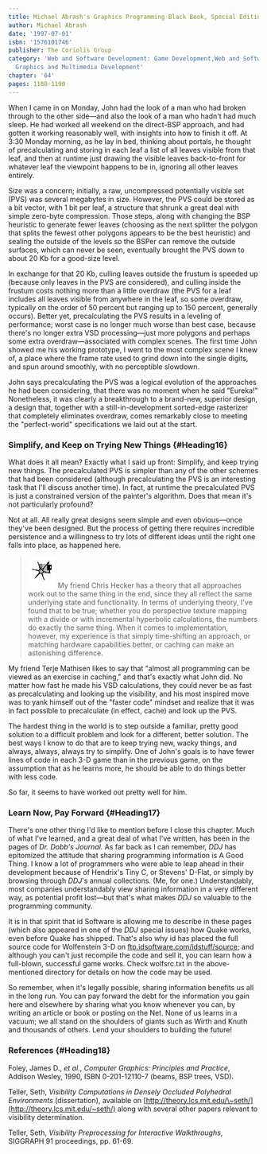 ```yaml
---
title: Michael Abrash's Graphics Programming Black Book, Special Edition
author: Michael Abrash
date: '1997-07-01'
isbn: '1576101746'
publisher: The Coriolis Group
category: 'Web and Software Development: Game Development,Web and Software Development:
  Graphics and Multimedia Development'
chapter: '64'
pages: 1188-1190
---
```


When I came in on Monday, John had the look of a man who had broken
through to the other side—and also the look of a man who hadn't had much
sleep. He had worked all weekend on the direct-BSP approach, and had
gotten it working reasonably well, with insights into how to finish it
off. At 3:30 Monday morning, as he lay in bed, thinking about portals,
he thought of precalculating and storing in each leaf a list of all
leaves visible from that leaf, and then at runtime just drawing the
visible leaves back-to-front for whatever leaf the viewpoint happens to
be in, ignoring all other leaves entirely.

Size was a concern; initially, a raw, uncompressed potentially visible
set (PVS) was several megabytes in size. However, the PVS could be
stored as a bit vector, with 1 bit per leaf, a structure that shrunk a
great deal with simple zero-byte compression. Those steps, along with
changing the BSP heuristic to generate fewer leaves (choosing as the
next splitter the polygon that splits the fewest other polygons appears
to be the best heuristic) and sealing the outside of the levels so the
BSPer can remove the outside surfaces, which can never be seen,
eventually brought the PVS down to about 20 Kb for a good-size level.

In exchange for that 20 Kb, culling leaves outside the frustum is
speeded up (because only leaves in the PVS are considered), and culling
inside the frustum costs nothing more than a little overdraw (the PVS
for a leaf includes all leaves visible from anywhere in the leaf, so
some overdraw, typically on the order of 50 percent but ranging up to
150 percent, generally occurs). Better yet, precalculating the PVS
results in a leveling of performance; worst case is no longer much worse
than best case, because there's no longer extra VSD processing—just more
polygons and perhaps some extra overdraw—associated with complex scenes.
The first time John showed me his working prototype, I went to the most
complex scene I knew of, a place where the frame rate used to grind down
into the single digits, and spun around smoothly, with no perceptible
slowdown.

John says precalculating the PVS was a logical evolution of the
approaches he had been considering, that there was no moment when he
said "Eureka!" Nonetheless, it was clearly a breakthrough to a
brand-new, superior design, a design that, together with a
still-in-development sorted-edge rasterizer that completely eliminates
overdraw, comes remarkably close to meeting the "perfect-world"
specifications we laid out at the start.

### Simplify, and Keep on Trying New Things {#Heading16}

What does it all mean? Exactly what I said up front: Simplify, and keep
trying new things. The precalculated PVS is simpler than any of the
other schemes that had been considered (although precalculating the PVS
is an interesting task that I'll discuss another time). In fact, at
runtime the precalculated PVS is just a constrained version of the
painter's algorithm. Does that mean it's not particularly profound?

Not at all. All really great designs seem simple and even obvious—once
they've been designed. But the process of getting there requires
incredible persistence and a willingness to try lots of different ideas
until the right one falls into place, as happened here.

> ![](images/i.jpg)
> My friend Chris Hecker has a theory that all approaches work out to the
> same thing in the end, since they all reflect the same underlying state
> and functionality. In terms of underlying theory, I've found that to be
> true; whether you do perspective texture mapping with a divide or with
> incremental hyperbolic calculations, the numbers do exactly the same
> thing. When it comes to implementation, however, my experience is that
> simply time-shifting an approach, or matching hardware capabilities
> better, or caching can make an astonishing difference.

My friend Terje Mathisen likes to say that "almost all programming can
be viewed as an exercise in caching," and that's exactly what John did.
No matter how fast he made his VSD calculations, they could never be as
fast as precalculating and looking up the visibility, and his most
inspired move was to yank himself out of the "faster code" mindset and
realize that it was in fact possible to precalculate (in effect, cache)
and look up the PVS.

The hardest thing in the world is to step outside a familiar, pretty
good solution to a difficult problem and look for a different, better
solution. The best ways I know to do that are to keep trying new, wacky
things, and always, always, always try to simplify. One of John's goals
is to have fewer lines of code in each 3-D game than in the previous
game, on the assumption that as he learns more, he should be able to do
things better with less code.

So far, it seems to have worked out pretty well for him.

### Learn Now, Pay Forward {#Heading17}

There's one other thing I'd like to mention before I close this chapter.
Much of what I've learned, and a great deal of what I've written, has
been in the pages of *Dr. Dobb's Journal.* As far back as I can
remember, *DDJ* has epitomized the attitude that sharing programming
information is A Good Thing. I know a lot of programmers who were able
to leap ahead in their development because of Hendrix's Tiny C, or
Stevens' D-Flat, or simply by browsing through *DDJ*'s annual
collections. (Me, for one.) Understandably, most companies
understandably view sharing information in a very different way, as
potential profit lost—but that's what makes *DDJ* so valuable to the
programming community.

It is in that spirit that id Software is allowing me to describe in
these pages (which also appeared in one of the *DDJ* special issues) how
Quake works, even before Quake has shipped. That's also why id has
placed the full source code for Wolfenstein 3-D on
[ftp.idsoftware.com/idstuff/source](ftp://ftp.idsoftware.com/idstuff/source);
and although you can't just recompile the code and sell it, you can
learn how a full-blown, successful game works. Check wolfsrc.txt in the
above-mentioned directory for details on how the code may be used.

So remember, when it's legally possible, sharing information benefits us
all in the long run. You can pay forward the debt for the information
you gain here and elsewhere by sharing what you know whenever you can,
by writing an article or book or posting on the Net. None of us learns
in a vacuum; we all stand on the shoulders of giants such as Wirth and
Knuth and thousands of others. Lend your shoulders to building the
future!

### References {#Heading18}

Foley, James D., *et al.*, *Computer Graphics: Principles and Practice*,
Addison Wesley, 1990, ISBN 0-201-12110-7 (beams, BSP trees, VSD).

Teller, Seth, *Visibility Computations in Densely Occluded Polyhedral
Environments* (dissertation), available on
[http://theory.lcs.mit.edu/\~seth/](http://theory.lcs.mit.edu/~seth/)
along with several other papers relevant to visibility determination.

Teller, Seth, *Visibility Preprocessing for Interactive Walkthroughs*,
SIGGRAPH 91 proceedings, pp. 61-69.
